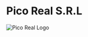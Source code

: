 # Pico Real S.R.L
![Pico Real Logo](https://avatars.githubusercontent.com/u/102993720?s=400&u=ad4b212ea4a6b2c75c92415592a99fde277da9a1&v=4)
